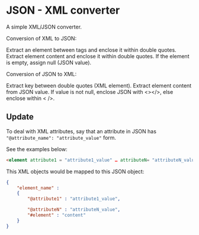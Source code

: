 # JSON - XML converter

A simple XML/JSON converter.

Conversion of XML to JSON:

Extract an element between tags and enclose it within double quotes.
Extract element content and enclose it within double quotes. If the element is empty, assign null (JSON value).

Conversion of JSON to XML:

Extract key between double quotes (XML element).
Extract element content from JSON value.
If value is not null, enclose JSON with <></>, else enclose within < />.

## Update

To deal with XML attributes, say that an attribute in JSON has `"@attribute_name": "attribute_value"` form.

See the examples below:

```html
<element attribute1 = "attribute1_value" … attributeN= "attributeN_value">content</element>
```

This XML objects would be mapped to this JSON object:

```json
{
    "element_name" :
    {
        "@attribute1" : "attribute1_value",

        "@attributeN" : "attributeN_value",
        "#element" : "content"
    }
}
```


